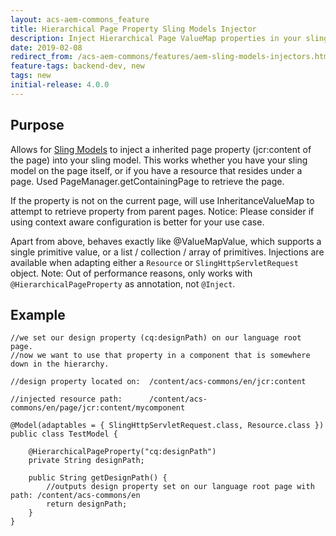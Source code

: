 ```yaml
---
layout: acs-aem-commons_feature
title: Hierarchical Page Property Sling Models Injector
description: Inject Hierarchical Page ValueMap properties in your sling model
date: 2019-02-08
redirect_from: /acs-aem-commons/features/aem-sling-models-injectors.html
feature-tags: backend-dev, new
tags: new
initial-release: 4.0.0
---
```


## Purpose

Allows for [Sling Models](http://sling.apache.org/documentation/bundles/models.html) to inject a inherited page property (jcr:content of the page) into your sling model.
This works whether you have your sling model on the page itself, or if you have a resource that resides under a page.
Used PageManager.getContainingPage to retrieve the page.

If the property is not on the current page, will use InheritanceValueMap to attempt to retrieve property from parent pages.
Notice: Please consider if using context aware configuration is better for your use case.

Apart from above, behaves exactly like @ValueMapValue, which supports a single primitive value, or a list / collection / array of primitives.
Injections are available when adapting either a `Resource` or `SlingHttpServletRequest` object.
Note: Out of performance reasons, only works with `@HierarchicalPageProperty` as annotation, not `@Inject`.

## Example

    //we set our design property (cq:designPath) on our language root page.
    //now we want to use that property in a component that is somewhere down in the hierarchy.

    //design property located on:  /content/acs-commons/en/jcr:content

    //injected resource path:      /content/acs-commons/en/page/jcr:content/mycomponent

    @Model(adaptables = { SlingHttpServletRequest.class, Resource.class })
    public class TestModel {

        @HierarchicalPageProperty("cq:designPath")
        private String designPath;

        public String getDesignPath() {
            //outputs design property set on our language root page with path: /content/acs-commons/en
            return designPath;
        }
    }
